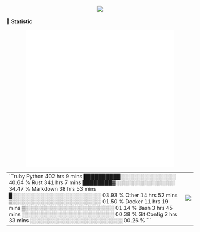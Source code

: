 <!-- https://github.com/DenverCoder1/readme-typing-svg -->
<p align="center">
<img src="https://readme-typing-svg.demolab.com?font=Orbitron&size=25&pause=1000&center=true&vCenter=true&random=false&width=600&lines=Welcome+to+my+GitHub+profile+page!" />


🌟 **Statistic**

<p align="center">
  <img width="400" align="top" src="https://github.com/fllesser/fllesser/blob/main/left.svg" />
  <img width="400" align="top" src="https://github.com/fllesser/fllesser/blob/main/right.svg" />
</p>



<table>
<tr>
<td>
<!--START_SECTION:waka-->
```ruby
Python         402 hrs 9 mins  ██████████░░░░░░░░░░░░░░░   40.64 %
Rust           341 hrs 7 mins  ████████▓░░░░░░░░░░░░░░░░   34.47 %
Markdown       38 hrs 53 mins  █░░░░░░░░░░░░░░░░░░░░░░░░   03.93 %
Other          14 hrs 52 mins  ▒░░░░░░░░░░░░░░░░░░░░░░░░   01.50 %
Docker         11 hrs 19 mins  ▒░░░░░░░░░░░░░░░░░░░░░░░░   01.14 %
Bash           3 hrs 45 mins   ░░░░░░░░░░░░░░░░░░░░░░░░░   00.38 %
Git Config     2 hrs 33 mins   ░░░░░░░░░░░░░░░░░░░░░░░░░   00.26 %
```
<!--END_SECTION:waka-->
</td>
<td>

<img src="https://github-readme-stats.vercel.app/api?username=fllesser&theme=default&show_icons=true&hide_border=true&count_private=true" />

</td>
</tr>
</table>

